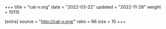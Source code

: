 +++
title = "cat-v.org"
date = "2022-03-22"
updated = "2022-11-28"
weight = 10115

[extra]
source = "http://cat-v.org/"
ratio = 66
size = 10
+++
